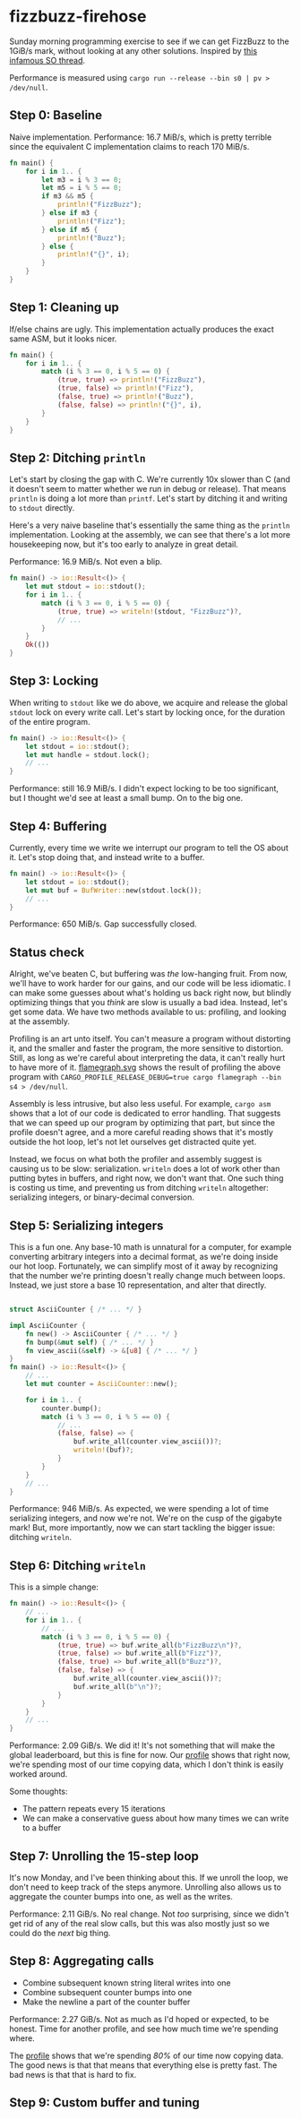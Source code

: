 # fizzbuzz-firehose

Sunday morning programming exercise to see if we can get FizzBuzz to the 1GiB/s mark, without looking at any other solutions.
Inspired by [this infamous SO thread](https://codegolf.stackexchange.com/questions/215216/high-throughput-fizz-buzz/).

Performance is measured using `cargo run --release --bin s0 | pv > /dev/null`.

## Step 0: Baseline

Naive implementation.
Performance: 16.7 MiB/s, which is pretty terrible since the equivalent C implementation claims to reach 170 MiB/s.

```rust
fn main() {
    for i in 1.. {
        let m3 = i % 3 == 0;
        let m5 = i % 5 == 0;
        if m3 && m5 {
            println!("FizzBuzz");
        } else if m3 {
            println!("Fizz");
        } else if m5 {
            println!("Buzz");
        } else {
            println!("{}", i);
        }
    }
}
```

## Step 1: Cleaning up

If/else chains are ugly.
This implementation actually produces the exact same ASM, but it looks nicer.

```rust
fn main() {
    for i in 1.. {
        match (i % 3 == 0, i % 5 == 0) {
            (true, true) => println!("FizzBuzz"),
            (true, false) => println!("Fizz"),
            (false, true) => println!("Buzz"),
            (false, false) => println!("{}", i),
        }
    }
}
```

## Step 2: Ditching `println`

Let's start by closing the gap with C.
We're currently 10x slower than C (and it doesn't seem to matter whether we run in debug or release).
That means `println` is doing a lot more than `printf`.
Let's start by ditching it and writing to `stdout` directly.

Here's a very naive baseline that's essentially the same thing as the `println` implementation.
Looking at the assembly, we can see that there's a lot more housekeeping now, but it's too early to analyze in great detail.

Performance: 16.9 MiB/s.
Not even a blip.

```rust
fn main() -> io::Result<()> {
    let mut stdout = io::stdout();
    for i in 1.. {
        match (i % 3 == 0, i % 5 == 0) {
            (true, true) => writeln!(stdout, "FizzBuzz")?,
            // ...
        }
    }
    Ok(())
}
```

## Step 3: Locking

When writing to `stdout` like we do above, we acquire and release the global `stdout` lock on every write call.
Let's start by locking once, for the duration of the entire program.

```rust
fn main() -> io::Result<()> {
    let stdout = io::stdout();
    let mut handle = stdout.lock();
    // ...
}
```

Performance: still 16.9 MiB/s.
I didn't expect locking to be too significant, but I thought we'd see at least a small bump.
On to the big one.

## Step 4: Buffering

Currently, every time we write we interrupt our program to tell the OS about it.
Let's stop doing that, and instead write to a buffer.

```rust
fn main() -> io::Result<()> {
    let stdout = io::stdout();
    let mut buf = BufWriter::new(stdout.lock());
    // ...
}
```

Performance: 650 MiB/s.
Gap successfully closed.

## Status check
Alright, we've beaten C, but buffering was _the_ low-hanging fruit.
From now, we'll have to work harder for our gains, and our code will be less idiomatic.
I can make some guesses about what's holding us back right now, but blindly optimizing things that you _think_ are slow is usually a bad idea.
Instead, let's get some data.
We have two methods available to us: profiling, and looking at the assembly.

Profiling is an art unto itself.
You can't measure a program without distorting it, and the smaller and faster the program, the more sensitive to distortion.
Still, as long as we're careful about interpreting the data, it can't really hurt to have more of it.
[flamegraph.svg](./flamegraph.svg) shows the result of profiling the above program with `CARGO_PROFILE_RELEASE_DEBUG=true cargo flamegraph --bin s4 > /dev/null`.

Assembly is less intrusive, but also less useful.
For example, `cargo asm` shows that a lot of our code is dedicated to error handling.
That suggests that we can speed up our program by optimizing that part, but since the profile doesn't agree, and a more careful reading shows that it's mostly outside the hot loop, let's not let ourselves get distracted quite yet.

Instead, we focus on what both the profiler and assembly suggest is causing us to be slow: serialization.
`writeln` does a lot of work other than putting bytes in buffers, and right now, we don't want that.
One such thing is costing us time, and preventing us from ditching `writeln` altogether: serializing integers, or binary-decimal conversion.

## Step 5: Serializing integers

This is a fun one.
Any base-10 math is unnatural for a computer, for example converting arbitrary integers into a decimal format, as we're doing inside our hot loop.
Fortunately, we can simplify most of it away by recognizing that the number we're printing doesn't really change much between loops.
Instead, we just store a base 10 representation, and alter that directly.

```rust

struct AsciiCounter { /* ... */ }

impl AsciiCounter {
    fn new() -> AsciiCounter { /* ... */ }
    fn bump(&mut self) { /* ... */ }
    fn view_ascii(&self) -> &[u8] { /* ... */ }
}
fn main() -> io::Result<()> {
    // ...
    let mut counter = AsciiCounter::new();

    for i in 1.. {
        counter.bump();
        match (i % 3 == 0, i % 5 == 0) {
            // ...
            (false, false) => {
                buf.write_all(counter.view_ascii())?;
                writeln!(buf)?;
            }
        }
    }
    // ...
}
```

Performance: 946 MiB/s.
As expected, we were spending a lot of time serializing integers, and now we're not.
We're on the cusp of the gigabyte mark!
But, more importantly, now we can start tackling the bigger issue: ditching `writeln`.

## Step 6: Ditching `writeln`

This is a simple change:

```rust
fn main() -> io::Result<()> {
    // ...
    for i in 1.. {
        // ...
        match (i % 3 == 0, i % 5 == 0) {
            (true, true) => buf.write_all(b"FizzBuzz\n")?,
            (true, false) => buf.write_all(b"Fizz")?,
            (false, true) => buf.write_all(b"Buzz")?,
            (false, false) => {
                buf.write_all(counter.view_ascii())?;
                buf.write_all(b"\n")?;
            }
        }
    }
    // ...
}
```

Performance: 2.09 GiB/s.
We did it!
It's not something that will make the global leaderboard, but this is fine for now.
Our [profile](./flamegraph_s6.svg) shows that right now, we're spending most of our time copying data, which I don't think is easily worked around.

Some thoughts:
  - The pattern repeats every 15 iterations
  - We can make a conservative guess about how many times we can write to a buffer

## Step 7: Unrolling the 15-step loop

It's now Monday, and I've been thinking about this.
If we unroll the loop, we don't need to keep track of the steps anymore.
Unrolling also allows us to aggregate the counter bumps into one, as well as the writes.

Performance: 2.11 GiB/s.
No real change.
Not _too_ surprising, since we didn't get rid of any of the real slow calls, but this was also mostly just so we could do the _next_ big thing.

## Step 8: Aggregating calls

- Combine subsequent known string literal writes into one
- Combine subsequent counter bumps into one
- Make the newline a part of the counter buffer

Performance: 2.27 GiB/s.
Not as much as I'd hoped or expected, to be honest.
Time for another profile, and see how much time we're spending where.

The [profile](./flamegraph_s8.svg) shows that we're spending _80%_ of our time now copying data.
The good news is that that means that everything else is pretty fast.
The bad news is that that is hard to fix.

## Step 9: Custom buffer and tuning
